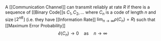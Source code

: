 A [[Communication Channel]] can transmit reliably at rate $R$ if 
there is a sequence of [[Binary Code]]s $C_{1},C_{2},\dots$ 
where $C_{n}$ is a code of length $n$ and size $\lfloor 2^{nR} \rfloor$ 
(i.e. they have [[Information Rate]] $\lim_{n\to \infty}\rho(C_{n})=R$)
such that [[Maximum Error Probability]]
$$
\hat{e}(C_{n})\to 0 \quad %quad
\text{as}\quad %quad
 n\to \infty
$$
